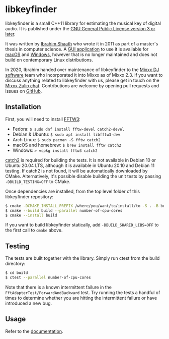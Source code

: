 # libkeyfinder

libkeyfinder is a small C++11 library for estimating the musical key of digital audio. It is published under the [GNU General Public License version 3 or later](LICENSE).

It was written by [Ibrahim Shaath](http://ibrahimshaath.co.uk/keyfinder/) who wrote it in 2011 as part of a master's thesis in computer science. A [GUI application](https://github.com/ibsh/is_KeyFinder) to use it is available for [macOS](http://www.ibrahimshaath.co.uk/keyfinder/bins/KeyFinder-OSX-2-4.zip) and [Windows](http://www.ibrahimshaath.co.uk/keyfinder/bins/KeyFinder-WIN-1-25.zip), however that is no longer maintained and does not build on contemporary Linux distributions.

In 2020, Ibrahim handed over maintenance of libkeyfinder to the [Mixxx DJ software](https://mixxx.org) team who incorporated it into Mixxx as of Mixxx 2.3. If you want to discuss anything related to libkeyfinder with us, please get in touch on the [Mixxx Zulip chat](https://mixxx.zulipchat.com/#narrow/stream/109171-development/topic/KeyFinder). Contributions are welcome by opening pull requests and issues on [GitHub](https://github.com/mixxxdj/libkeyfinder).

## Installation

First, you will need to install [FFTW3](http://www.fftw.org/download.html):

* Fedora: `$ sudo dnf install fftw-devel catch2-devel`
* Debian & Ubuntu: `$ sudo apt install libfftw3-dev`
* Arch Linux: `$ sudo pacman -S fftw catch2`
* macOS and homebrew: `$ brew install fftw catch2`
* Windows: `> vcpkg install fftw3 catch2`

[catch2](https://github.com/catchorg/Catch2) is required for building the tests. It is not available in Debian 10 or Ubuntu 20.04 LTS,
although it is available in Ubuntu 20.10 and Debian 11 testing. If catch2 is not found, it will be automatically downloaded by CMake.
Alternatively, it's possible disable building the unit tests by passing `-DBUILD_TESTING=OFF` to CMake.

Once dependencies are installed, from the top level folder of this libkeyfinder repository:

```sh
$ cmake -DCMAKE_INSTALL_PREFIX /where/you/want/to/install/to -S . -B build
$ cmake --build build --parallel number-of-cpu-cores
$ cmake --install build
```

If you want to build libkeyfinder statically, add `-DBUILD_SHARED_LIBS=OFF` to the first call to `cmake` above.

## Testing

The tests are built together with the library. Simply run ctest from the build directory:

```sh
$ cd build
$ ctest --parallel number-of-cpu-cores
```

Note that there is a known intermittent failure in the `FftAdapterTest/ForwardAndBackward` test. Try running the tests a handful of times to determine whether you are hitting the intermittent failure or have introduced a new bug.

## Usage

Refer to the [documentation](https://mixxxdj.github.io/libkeyfinder/).
